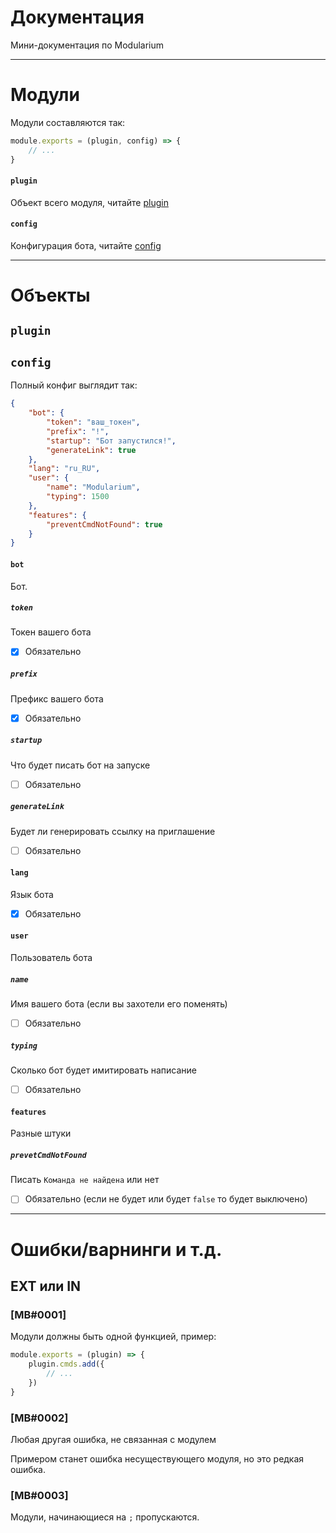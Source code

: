 # Документация

Мини-документация по Modularium

___

# Модули

Модули составляются так:

```js
module.exports = (plugin, config) => {
    // ...
}
```

#### `plugin`
Объект всего модуля, читайте [plugin](#plugin)

#### `config`
Конфигурация бота, читайте [config](#config)

___

# Объекты

## `plugin`

## `config`

Полный конфиг выглядит так:

```json
{
    "bot": {
        "token": "ваш_токен",
        "prefix": "!",
        "startup": "Бот запустился!",
        "generateLink": true
    },
    "lang": "ru_RU",
    "user": {
        "name": "Modularium",
        "typing": 1500
    },
    "features": {
        "preventCmdNotFound": true
    }
}
```

#### `bot`
Бот.

##### `token`
Токен вашего бота

- [x] Обязательно

##### `prefix`
Префикс вашего бота

- [x] Обязательно

##### `startup`
Что будет писать бот на запуске

- [ ] Обязательно

##### `generateLink`
Будет ли генерировать ссылку на приглашение

- [ ] Обязательно

#### `lang`
Язык бота

- [x] Обязательно

#### `user`
Пользователь бота

##### `name`
Имя вашего бота (если вы захотели его поменять)

- [ ] Обязательно

##### `typing`
Сколько бот будет имитировать написание

- [ ] Обязательно

#### `features`
Разные штуки

##### `prevetCmdNotFound`
Писать `Команда не найдена` или  нет

- [ ] Обязательно (если не будет или будет `false` то будет выключено)

___

# Ошибки/варнинги и т.д.

## EXT или IN

### [MB#0001]

Модули должны быть одной функцией, пример:

```js
module.exports = (plugin) => {
    plugin.cmds.add({
        // ...
    })
}
```

### [MB#0002]

Любая другая ошибка, не связанная с модулем

Примером станет ошибка несуществующего модуля, но это редкая ошибка.

### [MB#0003]

Модули, начинающиеся на `;` пропускаются.

